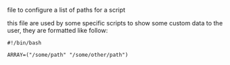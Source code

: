 
file to configure a list of paths for a script

this file are used by some specific scripts to show some custom data to the user, they are formatted like follow:  

```
#!/bin/bash

ARRAY=("/some/path" "/some/other/path")
```

